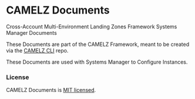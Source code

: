 # CAMELZ Documents
Cross-Account Multi-Environment Landing Zones Framework Systems Manager Documents

These Documents are part of the CAMELZ Framework, meant to be created via the [CAMELZ CLI](https://github.com/mjcconsulting/camelz-cli) repo.

These Documents are used with Systems Manager to Configure Instances.

### License
CAMELZ Documents is [MIT licensed](./LICENSE).
